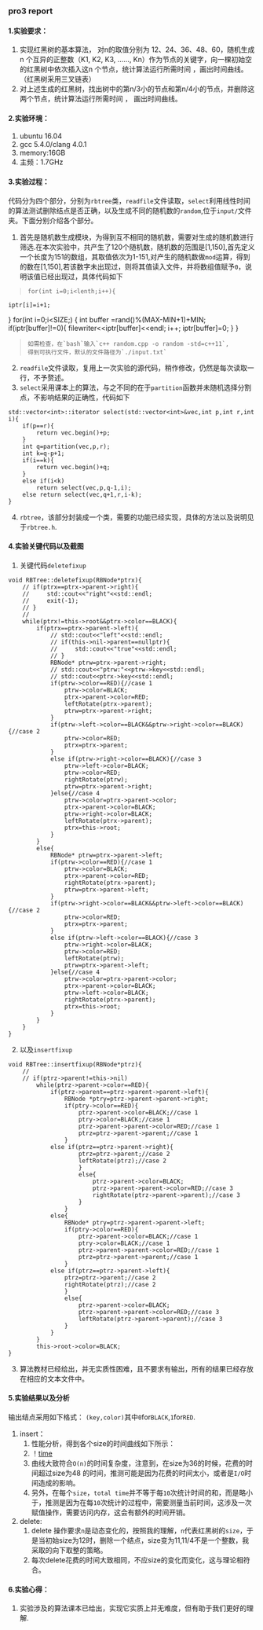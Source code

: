 ### pro3 report
#### 1.实验要求：
1. 实现红黑树的基本算法， 对n的取值分别为 12、24、36、48、60，随机生成n 个互异的正整数（K1, K2, K3, ……, Kn）作为节点的关键字，向一棵初始空的红黑树中依次插入这n 个节点，统计算法运行所需时间 ，画出时间曲线。（红黑树采用三叉链表）
2. 对上述生成的红黑树，找出树中的第n/3小的节点和第n/4小的节点，并删除这两个节点，统计算法运行所需时间 ， 画出时间曲线。

#### 2.实验环境：
1. ubuntu 16.04
2. gcc 5.4.0/clang 4.0.1
3. memory:16GB
4. 主频：1.7GHz

#### 3.实验过程：
代码分为四个部分，分别为`rbtree`类，`readfile`文件读取，`select`利用线性时间的算法测试删除结点是否正确，以及生成不同的随机数的`random`,位于`input/`文件夹。下面分别介绍各个部分。
1. 首先是随机数生成模块，为得到互不相同的随机数，需要对生成的随机数进行筛选.在本次实验中，共产生了120个随机数，随机数的范围是[1,150],首先定义一个长度为151的数组，其取值依次为1-151,对产生的随机数做`mod`运算，得到的数在[1,150],若该数字未出现过，则将其值读入文件，并将数组值赋予`0`，说明该值已经出现过，具体代码如下
>```
> for(int i=0;i<lenth;i++){
    iptr[i]=i+1;
}
for(int i=0;i<SIZE;)
{
  int buffer =rand()%(MAX-MIN+1)+MIN;
  if(iptr[buffer]!=0){
      filewriter<<iptr[buffer]<<endl;
      i++;
      iptr[buffer]=0;
  }
}
> ```
> 如需检查，在`bash`输入`c++ random.cpp -o random -std=c++11`,
> 得到可执行文件，默认的文件路径为`./input.txt`
2. `readfile`文件读取，复用上一次实验的源代码，稍作修改，仍然是每次读取一行，不予赘述。
3. `select`采用课本上的算法，与之不同的在于`partition`函数并未随机选择分割点，不影响结果的正确性，代码如下
```
std::vector<int>::iterator select(std::vector<int>&vec,int p,int r,int i){
    if(p==r){
        return vec.begin()+p;
    }
    int q=partition(vec,p,r);
    int k=q-p+1;
    if(i==k){
        return vec.begin()+q;
    }
    else if(i<k)
        return select(vec,p,q-1,i);
    else return select(vec,q+1,r,i-k);
}
```
4. `rbtree`，该部分封装成一个类，需要的功能已经实现，具体的方法以及说明见于`rbtree.h`.

#### 4.实验关键代码以及截图
1. 关键代码`deletefixup`
```
void RBTree::deletefixup(RBNode*ptrx){
    // if(ptrx==ptrx->parent->right){
    //     std::cout<<"right"<<std::endl;
    //     exit(-1);
    // }
    //
    while(ptrx!=this->root&&ptrx->color==BLACK){
        if(ptrx==ptrx->parent->left){
            // std::cout<<"left"<<std::endl;
            // if(this->nil->parent==nullptr){
            //     std::cout<<"true"<<std::endl;
            // }
            RBNode* ptrw=ptrx->parent->right;
            // std::cout<<"ptrw:"<<ptrw->key<<std::endl;
            // std::cout<<ptrx->key<<std::endl;
            if(ptrw->color==RED){//case 1
                ptrw->color=BLACK;
                ptrx->parent->color=RED;
                leftRotate(ptrx->parent);
                ptrw=ptrx->parent->right;
            }
            if(ptrw->left->color==BLACK&&ptrw->right->color==BLACK){//case 2
                ptrw->color=RED;
                ptrx=ptrx->parent;
            }
            else if(ptrw->right->color==BLACK){//case 3
                ptrw->left->color=BLACK;
                ptrw->color=RED;
                rightRotate(ptrw);
                ptrw=ptrx->parent->right;
            }else{//case 4
                ptrw->color=ptrx->parent->color;
                ptrx->parent->color=BLACK;
                ptrw->right->color=BLACK;
                leftRotate(ptrx->parent);
                ptrx=this->root;
            }
        }
        else{
            RBNode* ptrw=ptrx->parent->left;
            if(ptrw->color==RED){//case 1
                ptrw->color=BLACK;
                ptrx->parent->color=RED;
                rightRotate(ptrx->parent);
                ptrw=ptrx->parent->left;
            }
            if(ptrw->right->color==BLACK&&ptrw->left->color==BLACK){//case 2
                ptrw->color=RED;
                ptrx=ptrx->parent;
            }
            else if(ptrw->left->color==BLACK){//case 3
                ptrw->right->color=BLACK;
                ptrw->color=RED;
                leftRotate(ptrw);
                ptrw=ptrx->parent->left;
            }else{//case 4
                ptrw->color=ptrx->parent->color;
                ptrx->parent->color=BLACK;
                ptrw->left->color=BLACK;
                rightRotate(ptrx->parent);
                ptrx=this->root;
            }
        }
    }
}
```
2. 以及`insertfixup`
```
void RBTree::insertfixup(RBNode*ptrz){
    //
    // if(ptrz->parent!=this->nil)
        while(ptrz->parent->color==RED){
            if(ptrz->parent==ptrz->parent->parent->left){
                RBNode *ptry=ptrz->parent->parent->right;
                if(ptry->color==RED){
                    ptrz->parent->color=BLACK;//case 1
                    ptry->color=BLACK;//case 1
                    ptrz->parent->parent->color=RED;//case 1
                    ptrz=ptrz->parent->parent;//case 1
                }
            else if(ptrz==ptrz->parent->right){
                    ptrz=ptrz->parent;//case 2
                    leftRotate(ptrz);//case 2
                    }
                    else{
                        ptrz->parent->color=BLACK;
                        ptrz->parent->parent->color=RED;//case 3
                        rightRotate(ptrz->parent->parent);//case 3
                    }
                }
            else{
                RBNode* ptry=ptrz->parent->parent->left;
                if(ptry->color==RED){
                    ptrz->parent->color=BLACK;//case 1
                    ptry->color=BLACK;//case 1
                    ptrz->parent->parent->color=RED;//case 1
                    ptrz=ptrz->parent->parent;//case 1
                }
            else if(ptrz==ptrz->parent->left){
                ptrz=ptrz->parent;//case 2
                rightRotate(ptrz);//case 2
                }
                else{
                    ptrz->parent->color=BLACK;
                    ptrz->parent->parent->color=RED;//case 3
                    leftRotate(ptrz->parent->parent);//case 3
                }
            }
        }
        this->root->color=BLACK;
}
```
3. 算法教材已经给出，并无实质性困难，且不要求有输出，所有的结果已经存放在相应的文本文件中。

#### 5.实验结果以及分析
输出结点采用如下格式：
`(key,color)`其中`0`for`BLACK`,`1`for`RED`.
1. insert：
    1. 性能分析，得到各个size的时间曲线如下所示：
    2. ！[time](1.png)
    3. 曲线大致符合`O(n)`的时间复杂度，注意到，在size为36的时候，花费的时间超过size为48 的时间，推测可能是因为花费的时间太小，或者是`I/O`时间造成的影响。
    4. 另外，在每个`size`，`total time`并不等于每`10`次统计时间的和，而是略小于，推测是因为在每`10`次统计的过程中，需要测量当前时间，这涉及一次赋值操作，需要访问内存，这会有额外的时间开销。
2. delete:
    1. delete 操作要求`n`是动态变化的，按照我的理解，`n`代表红黑树的`size`，于是当初始size为12时，删除一个结点，size变为11,11/4不是一个整数，我采取的向下取整的策略。
    2. 每次delete花费的时间大致相同，不应size的变化而变化，这与理论相符合。

#### 6.实验心得：
1. 实验涉及的算法课本已给出，实现它实质上并无难度，但有助于我们更好的理解.
